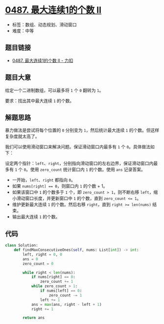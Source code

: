 # [0487. 最大连续1的个数 II](https://leetcode.cn/problems/max-consecutive-ones-ii/)

- 标签：数组、动态规划、滑动窗口
- 难度：中等

## 题目链接

- [0487. 最大连续1的个数 II - 力扣](https://leetcode.cn/problems/max-consecutive-ones-ii/)

## 题目大意

给定一个二进制数组，可以最多将 `1` 个 `0` 翻转为 `1`。

要求：找出其中最大连续 `1` 的个数。

## 解题思路

暴力做法是尝试将每个位置的 `0` 分别变为 `1`，然后统计最大连续 `1` 的个数。但这样复杂度就太高了。

我们可以使用滑动窗口来解决问题。保证滑动窗口内最多有 `1` 个 `0`。具体做法如下：

设定两个指针：`left`、`right`，分别指向滑动窗口的左右边界，保证滑动窗口内最多有 `1` 个 `0`。使用 `zero_count` 统计窗口内 `1` 的个数。使用 `ans` 记录答案。

- 一开始，`left`、`right` 都指向 `0`。
- 如果 `nums[right] == 0`，则窗口内 `1` 的个数 + 1。
- 如果该窗口中 `1` 的个数多于 `1` 个，即 `zero_count > 1`，则不断右移 `left`，缩小滑动窗口长度，并更新窗口中 `1` 的个数，直到 `zero_count <= 1`。
- 维护更新最大连续 `1` 的个数。然后右移 `right`，直到 `right >= len(nums)` 结束。
- 输出最大连续 `1` 的个数。

## 代码

```python
class Solution:
    def findMaxConsecutiveOnes(self, nums: List[int]) -> int:
        left, right = 0, 0
        ans = 0
        zero_count = 0

        while right < len(nums):
            if nums[right] == 0:
                zero_count += 1
            while zero_count > 1:
                if nums[left] == 0:
                    zero_count -= 1
                left += 1
            ans = max(ans, right - left + 1)
            right += 1

        return ans
```

